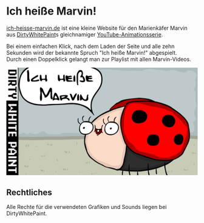 # Ich heiße Marvin!
[ich-heisse-marvin.de](https://ich-heisse-marvin.de) ist eine kleine Website für den Marienkäfer Marvin aus [DirtyWhitePaint](https://www.youtube.com/user/DirtyWhitePaint)s gleichnamiger [YouTube-Animationsserie](https://www.youtube.com/watch?v=oKqqRrITlWg&list=PLJcXulNv_GYgmiIYoG4cMJPinVQOR8XEn).

Bei einem einfachen Klick, nach dem Laden der Seite und alle zehn Sekunden wird der bekannte Spruch "Ich heiße Marvin!" abgespielt.  
Durch einen Doppelklick gelangt man zur Playlist mit allen Marvin-Videos.

![Ich heiße Marvin!](assets/background.jpg)

## Rechtliches
Alle Rechte für die verwendeten Grafiken und Sounds liegen bei DirtyWhitePaint.
